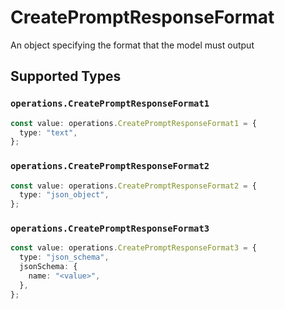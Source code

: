 # CreatePromptResponseFormat

An object specifying the format that the model must output


## Supported Types

### `operations.CreatePromptResponseFormat1`

```typescript
const value: operations.CreatePromptResponseFormat1 = {
  type: "text",
};
```

### `operations.CreatePromptResponseFormat2`

```typescript
const value: operations.CreatePromptResponseFormat2 = {
  type: "json_object",
};
```

### `operations.CreatePromptResponseFormat3`

```typescript
const value: operations.CreatePromptResponseFormat3 = {
  type: "json_schema",
  jsonSchema: {
    name: "<value>",
  },
};
```

